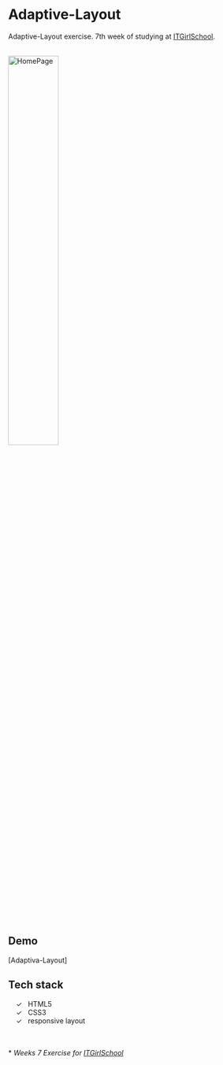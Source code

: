 # Adaptive-Layout

Adaptive-Layout exercise. 7th week of studying at [ITGirlSchool].


<br>
<img width="45%" alt="HomePage" src="../main/captureweb.jpeg">

## Demo
[Adaptiva-Layout]

## Tech stack

&nbsp;&nbsp;&nbsp;&nbsp;&check;&nbsp;&nbsp; HTML5<br>
&nbsp;&nbsp;&nbsp;&nbsp;&check;&nbsp;&nbsp; CSS3<br>
&nbsp;&nbsp;&nbsp;&nbsp;&check;&nbsp;&nbsp; responsive layout<br>

<br><br> 
\* _Weeks 7 Exercise for [ITGirlSchool]_ 
  

   [ITGirlSchool]: <https://itgirlschool.com/en>
   [Adaptive-Layout]: <https://alenagm.github.io/[Adaptive-Layout/>
